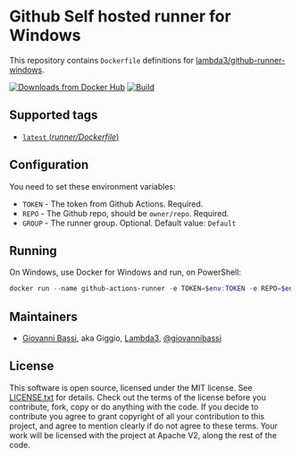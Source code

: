 # Github Self hosted runner for Windows

This repository contains `Dockerfile` definitions for
[lambda3/github-runner-windows](https://github.com/lambda3/docker-github-runner-windows).

[![Downloads from Docker Hub](https://img.shields.io/docker/pulls/lambda3/github-runner-windows.svg)](https://registry.hub.docker.com/u/lambda3/github-runner-windows)
[![Build](https://github.com/lambda3/docker-github-runner-windows/actions/workflows/build.yml/badge.svg?branch=main)](https://github.com/Lambda3/docker-github-runner-windows/actions/workflows/build.yml)

## Supported tags

- [`latest` (*runner/Dockerfile*)](https://github.com/lambda3/docker-github-runner-windows/blob/main/runner/Dockerfile)

## Configuration

You need to set these environment variables:

- `TOKEN` - The token from Github Actions. Required.
- `REPO` - The Github repo, should be `owner/repo`. Required.
- `GROUP` - The runner group. Optional. Default value: `Default`

## Running

On Windows, use Docker for Windows and run, on PowerShell:

````powershell
docker run --name github-actions-runner -e TOKEN=$env:TOKEN -e REPO=$env:REPO lambda3/github-runner-windows
````

## Maintainers

- [Giovanni Bassi](http://blog.lambda3.com.br/L3/giovannibassi/), aka Giggio, [Lambda3](http://www.lambda3.com.br), [@giovannibassi](https://twitter.com/giovannibassi)

## License

This software is open source, licensed under the MIT license.
See [LICENSE.txt](https://github.com/lambda3/docker-github-runner-windows/blob/main/LICENSE.txt) for details.
Check out the terms of the license before you contribute, fork, copy or do anything
with the code. If you decide to contribute you agree to grant copyright of all your contribution to this project, and agree to
mention clearly if do not agree to these terms. Your work will be licensed with the project at Apache V2, along the rest of the code.
